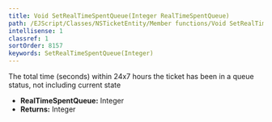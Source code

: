 ```yaml
---
title: Void SetRealTimeSpentQueue(Integer RealTimeSpentQueue)
path: /EJScript/Classes/NSTicketEntity/Member functions/Void SetRealTimeSpentQueue(Integer p_0)
intellisense: 1
classref: 1
sortOrder: 8157
keywords: SetRealTimeSpentQueue(Integer)
---
```



The total time (seconds) within 24x7 hours the ticket has been in a queue status, not including current state



* **RealTimeSpentQueue:** Integer
* **Returns:** Integer


